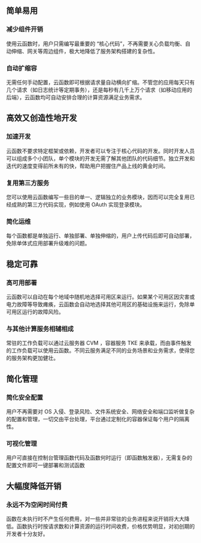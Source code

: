 
## 简单易用

### 减少组件开销

使用云函数时，用户只需编写最重要的 “核心代码”，不再需要关心负载均衡、自动伸缩、网关等周边组件，极大地降低了服务架构搭建的复杂性。

### 自动扩缩容

无需任何手动配置，云函数即可根据请求量自动横向扩缩。不管您的应用每天只有几个请求（如日志统计等定期事务），还是每秒有几千上万个请求（如移动应用的后端），云函数均可自动安排合理的计算资源满足业务需求。



## 高效又创造性地开发

### 加速开发

云函数不要求特定框架或依赖，开发者可以专注于核心代码的开发。同时开发人员可以组成多个小团队，单个模块的开发无需了解其他团队的代码细节。独立开发和迭代的速度变得前所未有的快，帮助用户把握住产品上线的黄金时间。

### 复用第三方服务

您可以使用云函数编写一些目的单一、逻辑独立的业务模块，因而可以完全复用已经成熟的第三方代码实现，例如使用 OAuth 实现登录模块。

### 简化运维

每个函数都是单独运行、单独部署、单独伸缩的，用户上传代码后即可自动部署，免除单体式应用部署升级难的问题。

## 稳定可靠

### 高可用部署

云函数可以自动在每个地域中随机地选择可用区来运行。如果某个可用区因灾害或电力故障等导致瘫痪，云函数会自动地选择其他可用区的基础设施来运行，免除单可用区运行的故障风险。

### 与其他计算服务相辅相成

常驻的工作负载可以通过云服务器 CVM ，容器服务 TKE 来承载，而由事件触发的工作负载可以使用云函数。不同云服务满足不同的业务场景和业务需求，使得您的服务架构更加健壮。

## 简化管理

### 简化安全配置

用户不再需要对 OS 入侵、登录风险、文件系统安全、网络安全和端口监听做复杂的配置和管理，一切交由平台处理，平台通过定制化的容器保证每个用户的隔离性。

### 可视化管理

用户可直接在控制台管理函数代码及函数何时运行（即函数触发器），无需复杂的配置文件即可一键部署和测试函数

## 大幅度降低开销

### 永远不为空闲时间付费

函数在未执行时不产生任何费用，对一些并非常驻的业务进程来说开销将大大降低。函数执行时按请求数和计算资源的运行时间收费，价格优势明显，对初创期的开发者十分友好。 

